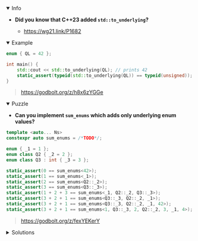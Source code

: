 <details open><summary>Info</summary><p>

* **Did you know that C++23 added `std::to_underlying`?**

  * https://wg21.link/P1682

</p></details><details open><summary>Example</summary><p>

```cpp
enum { QL = 42 };

int main() {
    std::cout << std::to_underlying(QL); // prints 42
    static_assert(typeid(std::to_underlying(QL)) == typeid(unsigned));
}
```

> https://godbolt.org/z/h8x6zYGGe 

</p></details><details open><summary>Puzzle</summary><p>

* **Can you implement `sum_enums` which adds only underlying enum values?**

```cpp
template <auto... Ns>
constexpr auto sum_enums = /*TODO*/;

enum { _1 = 1 };
enum class Q2 { _2 = 2 };
enum class Q3 : int { _3 = 3 };

static_assert(0 == sum_enums<42>);
static_assert(1 == sum_enums<_1>);
static_assert(2 == sum_enums<Q2::_2>);
static_assert(3 == sum_enums<Q3::_3>);
static_assert(1 + 2 + 3 == sum_enums<_1, Q2::_2, Q3::_3>);
static_assert(3 + 2 + 1 == sum_enums<Q3::_3, Q2::_2, _1>);
static_assert(3 + 2 + 1 == sum_enums<Q3::_3, Q2::_2, _1, 42>);
static_assert(3 + 2 + 1 == sum_enums<1, Q3::_3, 2, Q2::_2, 3, _1, 4>);
```

> https://godbolt.org/z/fexYEKerY

</p></details><details><summary>Solutions</summary><p>

```cpp
template <auto V>
constexpr auto enum_underlying_or_zero = 0;

template <auto V>
requires requires { std::to_underlying(V); }
constexpr auto enum_underlying_or_zero<V> = std::to_underlying(V);

template <auto... Ns>
constexpr auto sum_enums = (enum_underlying_or_zero<Ns> + ...)
```

> https://godbolt.org/z/jojeGMKqj

